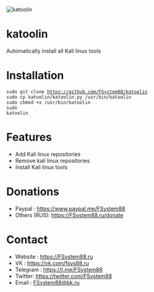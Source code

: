 ![katoolin](https://sun9-31.userapi.com/c858424/v858424532/108c81/qywbMPvqbMk.jpg)
# katoolin
Automatically install all Kali linux tools

# Installation
<code>sudo git clone https://github.com/FSystem88/katoolin</code><br>
<code>sudo cp katoolin/katoolin.py /usr/bin/katoolin</code><br>
<code>sudo chmod +x /usr/bin/katoolin</code><br>
<code>sudo katoolin</code>

# Features
- Add Kali linux repositories
- Remove kali linux repositories
- Install Kali linux tools

# Donations
- Paypal : https://www.paypal.me/FSystem88
- Others (RUS): https://FSystem88.ru/donate

# Contact
- Website : https://FSystem88.ru
- VK : https://vk.com/fsys88.ru
- Telegram : https://t.me/FSystem88
- Twitter: https://twitter.com/FSystem88
- Email : FSystem88@bk.ru
